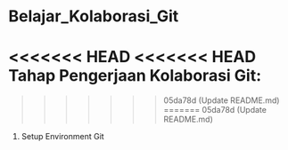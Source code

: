 # Belajar_Kolaborasi_Git
<<<<<<< HEAD
<<<<<<< HEAD
Tahap Pengerjaan Kolaborasi Git:
=======
>>>>>>> 05da78d (Update README.md)
=======
>>>>>>> 05da78d (Update README.md)
1. Setup Environment Git

